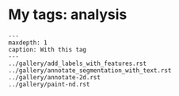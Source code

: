 # My tags: analysis

```{toctree}
---
maxdepth: 1
caption: With this tag
---
../gallery/add_labels_with_features.rst
../gallery/annotate_segmentation_with_text.rst
../gallery/annotate-2d.rst
../gallery/paint-nd.rst
```
